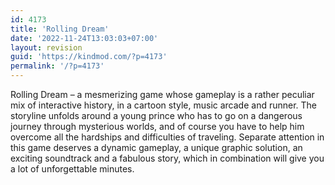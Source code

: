 ```yaml
---
id: 4173
title: 'Rolling Dream'
date: '2022-11-24T13:03:03+07:00'
layout: revision
guid: 'https://kindmod.com/?p=4173'
permalink: '/?p=4173'
---
```


Rolling Dream – a mesmerizing game whose gameplay is a rather peculiar mix of interactive history, in a cartoon style, music arcade and runner. The storyline unfolds around a young prince who has to go on a dangerous journey through mysterious worlds, and of course you have to help him overcome all the hardships and difficulties of traveling. Separate attention in this game deserves a dynamic gameplay, a unique graphic solution, an exciting soundtrack and a fabulous story, which in combination will give you a lot of unforgettable minutes.
